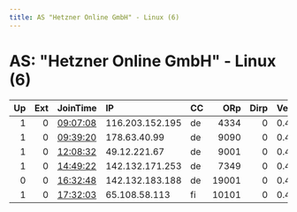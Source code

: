 ```yaml
---
title: AS "Hetzner Online GmbH" - Linux (6)
---
```


# AS: "Hetzner Online GmbH" - Linux (6)

|   Up |   Ext | JoinTime                                                                                              | IP              | CC   |   ORp |   Dirp | Version   | Contact                   | Nickname            |   eFamMembers |
|-----:|------:|:------------------------------------------------------------------------------------------------------|:----------------|:-----|------:|-------:|:----------|:--------------------------|:--------------------|--------------:|
|    1 |     0 | [09:07:08](https://nusenu.github.io/OrNetStats/w/relay/8E6AD83EC441E7BCF858E472824058BB95CD1A15.html) | 116.203.152.195 | de   |  4334 |      0 | 0.4.6.10  | BkB2hvH8kZ@protonmail.com | pei4Xae7Sie3Xaig    |             1 |
|    1 |     0 | [09:39:20](https://nusenu.github.io/OrNetStats/w/relay/ADEA3D5609FCEC1EF2F4426C49313EB82DFE3E6B.html) | 178.63.40.99    | de   |  9090 |      0 | 0.4.6.7   | FUCK THE NSA Donate: 4A   | MichaelAngelo       |             1 |
|    1 |     0 | [12:08:32](https://nusenu.github.io/OrNetStats/w/relay/9FDC55F5F6709705C394B40EC35FDA3ACA073E43.html) | 49.12.221.67    | de   |  9001 |      0 | 0.4.6.10  | Ansjika system-of-rampag  | SchmuserKadserRelay |             3 |
|    1 |     0 | [14:49:22](https://nusenu.github.io/OrNetStats/w/relay/C5EC23B058D275F8D48CA1727278A79E27E9CCF8.html) | 142.132.171.253 | de   |  7349 |      0 | 0.4.6.10  | tor@112hz.com             | BridgeMcBoatee      |             1 |
|    0 |     0 | [16:32:48](https://nusenu.github.io/OrNetStats/w/relay/D4AF16B9A34C20C08B7814B484B5FB4290E501FA.html) | 142.132.183.188 | de   | 19001 |      0 | 0.4.5.10  | None                      | Unnamed             |             1 |
|    1 |     0 | [17:32:03](https://nusenu.github.io/OrNetStats/w/relay/1C7C6841D0B7F10B72608DD37F992F186AFB5342.html) | 65.108.58.113   | fi   | 10101 |      0 | 0.4.5.10  | None                      | Unnamed             |             1 |
